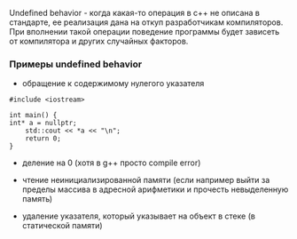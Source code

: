 Undefined behavior - когда какая-то операция в с++ не описана в стандарте, ее реализация дана на откуп разработчикам компиляторов. При вполнении такой операции поведение программы будет зависеть от компилятора и других случайных факторов. 

### Примеры undefined behavior
- обращение к содержимому нулегого указателя

```
#include <iostream>

int main() {
int* a = nullptr;
	std::cout << *a << "\n";
	return 0;
}
```

- деление на 0 (хотя в g++ просто compile error)

- чтение неинициализированной памяти 
	(если например выйти за пределы массива в адресной арифметики и прочесть невыделенную память)

- удаление указателя, который указывает на объект в стеке (в статической памяти)


